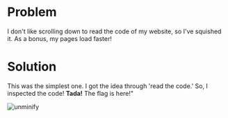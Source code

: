 # Problem
I don't like scrolling down to read the code of my website, so I've squished it. As a bonus, my pages load faster!



# Solution
This was the simplest one. I got the idea through 'read the code.' So, I inspected the code! **Tada!** The flag is here!"

![unminify](https://github.com/user-attachments/assets/c9e00928-1e87-43c2-83d5-2e4cab4728fa)
